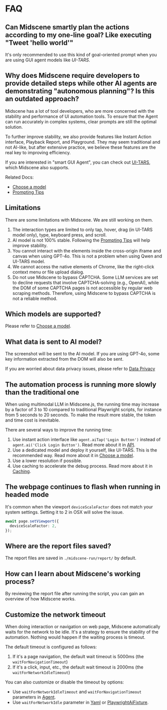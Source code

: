 # FAQ

## Can Midscene smartly plan the actions according to my one-line goal? Like executing "Tweet 'hello world'"

It's only recommended to use this kind of goal-oriented prompt when you are using GUI agent models like *UI-TARS*.

## Why does Midscene require developers to provide detailed steps while other AI agents are demonstrating "autonomous planning"? Is this an outdated approach?

Midscene has a lot of tool developers, who are more concerned with the stability and performance of UI automation tools. To ensure that the Agent can run accurately in complex systems, clear prompts are still the optimal solution.

To further improve stability, we also provide features like Instant Action interface, Playback Report, and Playground. They may seem traditional and not AI-like, but after extensive practice, we believe these features are the real key to improving efficiency.

If you are interested in "smart GUI Agent", you can check out [UI-TARS](https://github.com/bytedance/ui-tars), which Midscene also supports.

Related Docs: 
* [Choose a model](./choose-a-model)
* [Prompting Tips](./prompting-tips)

## Limitations

There are some limitations with Midscene. We are still working on them.

1. The interaction types are limited to only tap, hover, drag (in UI-TARS model only), type, keyboard press, and scroll.
2. AI model is not 100% stable. Following the [Prompting Tips](./prompting-tips) will help improve stability.
3. You cannot interact with the elements inside the cross-origin iframe and canvas when using GPT-4o. This is not a problem when using Qwen and UI-TARS model.
4. We cannot access the native elements of Chrome, like the right-click context menu or file upload dialog.
5. Do not use Midscene to bypass CAPTCHA. Some LLM services are set to decline requests that involve CAPTCHA-solving (e.g., OpenAI), while the DOM of some CAPTCHA pages is not accessible by regular web scraping methods. Therefore, using Midscene to bypass CAPTCHA is not a reliable method.

## Which models are supported?

Please refer to [Choose a model](./choose-a-model).

## What data is sent to AI model?

The screenshot will be sent to the AI model. If you are using GPT-4o, some key information extracted from the DOM will also be sent.

⁠If you are worried about data privacy issues, please refer to [Data Privacy](./data-privacy)

## The automation process is running more slowly than the traditional one

When using multimodal LLM in Midscene.js, the running time may increase by a factor of 3 to 10 compared to traditional Playwright scripts, for instance from 5 seconds to 20 seconds. To make the result more stable, the token and time cost is inevitable.

There are several ways to improve the running time:
1. Use instant action interface like `agent.aiTap('Login Button')` instead of `agent.ai('Click Login Button')`. Read more about it in [API](./API).
2. Use a dedicated model and deploy it yourself, like UI-TARS. This is the recommended way. Read more about it in [Choose a model](./choose-a-model).
3. Use a lower resolution if possible.
4. Use caching to accelerate the debug process. Read more about it in [Caching](./caching).

## The webpage continues to flash when running in headed mode

It's common when the viewport `deviceScaleFactor` does not match your system settings. Setting it to 2 in OSX will solve the issue.

```typescript
await page.setViewport({
  deviceScaleFactor: 2,
});
```

## Where are the report files saved?

The report files are saved in `./midscene-run/report/` by default.

## How can I learn about Midscene's working process?

⁠By reviewing the report file after running the script, you can gain an overview of how Midscene works. 

## Customize the network timeout

When doing interaction or navigation on web page, Midscene automatically waits for the network to be idle. It's a strategy to ensure the stability of the automation. Nothing would happen if the waiting process is timeout. 

The default timeout is configured as follows:

1. If it's a page navigation, the default wait timeout is 5000ms (the `waitForNavigationTimeout`)
2. If it's a click, input, etc., the default wait timeout is 2000ms (the `waitForNetworkIdleTimeout`)

You can also customize or disable the timeout by options:

- Use `waitForNetworkIdleTimeout` and `waitForNavigationTimeout` parameters in [Agent](/api.html#constructors).
- Use `waitForNetworkIdle` parameter in [Yaml](/automate-with-scripts-in-yaml.html#the-web-part) or [PlaywrightAiFixture](/integrate-with-playwright.html#step-2-extend-the-test-instance).